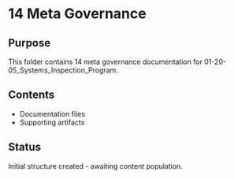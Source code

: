 # 14 Meta Governance

## Purpose
This folder contains 14 meta governance documentation for 01-20-05_Systems_Inspection_Program.

## Contents
- Documentation files
- Supporting artifacts

## Status
Initial structure created - awaiting content population.
